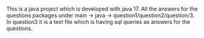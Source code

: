 This is a java project which is developed with java 17.
All the answers for the questions packages under main -> java -> question1/question2/question/3.
In question3 it is a text file which is having sql queries as answers for the questions.
